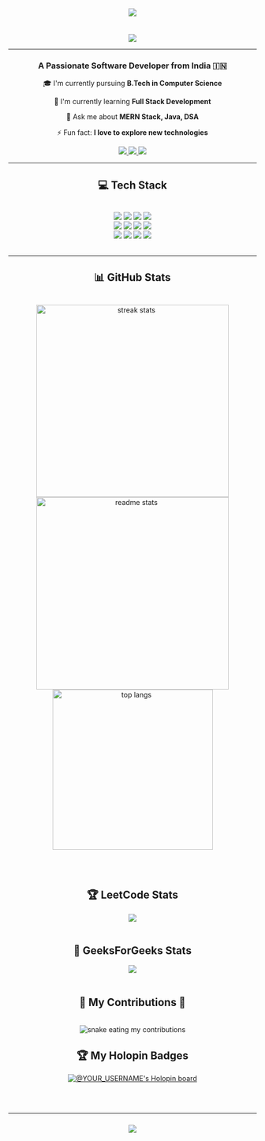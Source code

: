 <!-- Header Banner -->
<h1 align="center">
    <img src="https://readme-typing-svg.herokuapp.com/?font=Righteous&size=35&center=true&vCenter=true&width=500&height=70&duration=4000&lines=Hi+There!+👋;+I'm+YOUR_NAME;+A+Passionate+Software+Developer!;" />
</h1>

<br/>

<!-- Profile Views Counter -->
<div align="center">
    <img src="https://komarev.com/ghpvc/?username=YOUR_USERNAME&style=for-the-badge&color=0891b2&labelColor=1c1917" />
</div>

<hr/>

<!-- About Me Section -->
<h3 align="center">A Passionate Software Developer from India 🇮🇳</h3>
<div align="center">
    
🎓 I'm currently pursuing **B.Tech in Computer Science**

🌱 I'm currently learning **Full Stack Development**

💬 Ask me about **MERN Stack, Java, DSA**

⚡ Fun fact: **I love to explore new technologies**

</div>

<div align="center"> 
    <a href="mailto:your.email@gmail.com">
        <img src="https://img.shields.io/badge/Gmail-333333?style=for-the-badge&logo=gmail&logoColor=red" />
    </a>
    <a href="https://linkedin.com/in/your-linkedin" target="_blank">
        <img src="https://img.shields.io/badge/LinkedIn-0077B5?style=for-the-badge&logo=linkedin&logoColor=white" />
    </a>
    <a href="https://leetcode.com/YOUR_LEETCODE_USERNAME" target="_blank">
        <img src="https://img.shields.io/badge/LeetCode-FFA116?style=for-the-badge&logo=leetcode&logoColor=white" />
    </a>
</div>

<hr/>

<!-- Tech Stack Section -->
<h2 align="center">💻 Tech Stack</h2>
<br/>
<div align="center">
    <img src="https://img.shields.io/badge/java-%23ED8B00.svg?style=for-the-badge&logo=openjdk&logoColor=white" />
    <img src="https://img.shields.io/badge/c++-%2300599C.svg?style=for-the-badge&logo=c%2B%2B&logoColor=white" />
    <img src="https://img.shields.io/badge/python-3670A0?style=for-the-badge&logo=python&logoColor=ffdd54" />
    <img src="https://img.shields.io/badge/javascript-%23323330.svg?style=for-the-badge&logo=javascript&logoColor=%23F7DF1E" />
    <br/>
    <img src="https://img.shields.io/badge/react-%2320232a.svg?style=for-the-badge&logo=react&logoColor=%2361DAFB" />
    <img src="https://img.shields.io/badge/node.js-6DA55F?style=for-the-badge&logo=node.js&logoColor=white" />
    <img src="https://img.shields.io/badge/express.js-%23404d59.svg?style=for-the-badge&logo=express&logoColor=%2361DAFB" />
    <img src="https://img.shields.io/badge/MongoDB-%234ea94b.svg?style=for-the-badge&logo=mongodb&logoColor=white" />
    <br/>
    <img src="https://img.shields.io/badge/html5-%23E34F26.svg?style=for-the-badge&logo=html5&logoColor=white" />
    <img src="https://img.shields.io/badge/css3-%231572B6.svg?style=for-the-badge&logo=css3&logoColor=white" />
    <img src="https://img.shields.io/badge/tailwindcss-%2338B2AC.svg?style=for-the-badge&logo=tailwind-css&logoColor=white" />
    <img src="https://img.shields.io/badge/bootstrap-%238511FA.svg?style=for-the-badge&logo=bootstrap&logoColor=white" />
</div>

<br/>
<hr/>

<!-- Stats Section -->
<h2 align="center">📊 GitHub Stats</h2>
<br>
<div align=center>
    <img width=390 src="https://github-readme-streak-stats.herokuapp.com/?user=YOUR_USERNAME&theme=react&border_radius=10" alt="streak stats"/>
    <img width=390 src="https://github-readme-stats.vercel.app/api?username=YOUR_USERNAME&count_private=true&show_icons=true&theme=react&rank_icon=github&border_radius=10" alt="readme stats" />
    <br/>
    <img width=325 align="center" src="https://github-readme-stats.vercel.app/api/top-langs/?username=YOUR_USERNAME&hide=HTML&langs_count=8&layout=compact&theme=react&border_radius=10&size_weight=0.5&count_weight=0.5&exclude_repo=github-readme-stats" alt="top langs" />
</div>

<br/><br/>

<!-- LeetCode Stats -->
<h2 align="center">🏆 LeetCode Stats</h2>
<div align="center">
    <img src="https://leetcard.jacoblin.cool/YOUR_LEETCODE_USERNAME?theme=dark&font=Adamina&ext=contest" />
</div>

<br/>

<!-- GeeksForGeeks Stats -->
<h2 align="center">🎯 GeeksForGeeks Stats</h2>
<div align="center">
    <img src="https://geeks-for-geeks-stats-api-napiyo.vercel.app/?userName=YOUR_GFG_USERNAME" />
</div>

<br/>

<!-- Snake Animation -->
<div align="center">
    <h2>🐍 My Contributions 🐍</h2>
    <br>
    <img alt="snake eating my contributions" src="https://raw.githubusercontent.com/YOUR_USERNAME/YOUR_USERNAME/output/github-contribution-grid-snake.svg" />
</div>

<!-- Holopin Badges -->
<h2 align="center">🏆 My Holopin Badges</h2>
<div align="center">
    <a href="https://holopin.io/@YOUR_USERNAME">
        <img src="https://holopin.me/YOUR_USERNAME" alt="@YOUR_USERNAME's Holopin board" />
    </a>
</div>

<!-- Footer -->
<br/><br/>
<hr/>

<h3 align="center">
    <img src="https://readme-typing-svg.herokuapp.com/?font=Righteous&size=25&center=true&vCenter=true&width=500&height=70&duration=4000&lines=Thanks+for+visiting!+✌️;+Let's+connect+and+collaborate!;+Open+to+exciting+opportunities">
</h3>

<br/>
